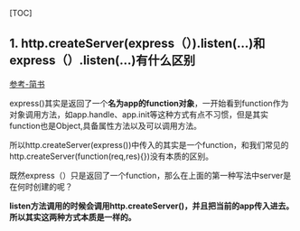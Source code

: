 [TOC]

## 1. http.createServer(express（）).listen(...)和express（）.listen(...)有什么区别 ##

[参考-简书](https://www.jianshu.com/p/aab883359dd5)

express()其实是返回了一个**名为app的function对象**，一开始看到function作为对象调用方法，如app.handle、app.init等这种方式有点不习惯，但是其实function也是Object,具备属性方法以及可以调用方法。

所以http.createServer(express())中传入的其实是一个function，和我们常见的http.createServer(function(req,res){})没有本质的区别。

既然express（）只是返回了一个function，那么在上面的第一种写法中server是在何时创建的呢？

**listen方法调用的时候会调用http.createServer()，并且把当前的app传入进去。所以其实这两种方式本质是一样的。**